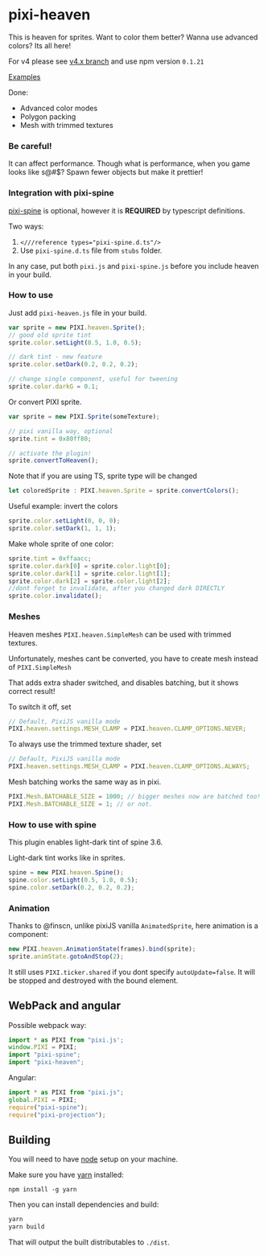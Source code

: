 # pixi-heaven

This is heaven for sprites. Want to color them better? Wanna use advanced colors? Its all here!

For v4 please see [v4.x branch](https://github.com/pixijs/pixi-spine/tree/v4.x) and use npm version `0.1.21`

[Examples](https://pixijs.github.io/examples/#/plugin-heaven/invert.js)  

Done:

* Advanced color modes
* Polygon packing
* Mesh with trimmed textures

### Be careful!

It can affect performance. 
Though what is performance, when you game looks like s@#$? 
Spawn fewer objects but make it prettier!

### Integration with pixi-spine

[pixi-spine](https://github.com/pixijs/pixi-spine) is optional, however it is **REQUIRED** by typescript definitions. 

Two ways:

1. `<///reference types="pixi-spine.d.ts"/>`
2. Use `pixi-spine.d.ts` file from `stubs` folder.

In any case, put both `pixi.js` and `pixi-spine.js` before you include heaven in your build.

### How to use

Just add `pixi-heaven.js` file in your build. 

```js
var sprite = new PIXI.heaven.Sprite();
// good old sprite tint
sprite.color.setLight(0.5, 1.0, 0.5);

// dark tint - new feature
sprite.color.setDark(0.2, 0.2, 0.2);

// change single component, useful for tweening
sprite.color.darkG = 0.1;
```

Or convert PIXI sprite.

```js
var sprite = new PIXI.Sprite(someTexture);

// pixi vanilla way, optional
sprite.tint = 0x80ff80;

// activate the plugin!
sprite.convertToHeaven();
```

Note that if you are using TS, sprite type will be changed

```ts
let coloredSprite : PIXI.heaven.Sprite = sprite.convertColors();
```

Useful example: invert the colors

```js
sprite.color.setLight(0, 0, 0);
sprite.color.setDark(1, 1, 1);
```

Make whole sprite of one color:

```js
sprite.tint = 0xffaacc;
sprite.color.dark[0] = sprite.color.light[0];
sprite.color.dark[1] = sprite.color.light[1];
sprite.color.dark[2] = sprite.color.light[2];
//dont forget to invalidate, after you changed dark DIRECTLY
sprite.color.invalidate();
```

### Meshes

Heaven meshes `PIXI.heaven.SimpleMesh` can be used with trimmed textures.

Unfortunately, meshes cant be converted, you have to create mesh instead of `PIXI.SimpleMesh`

That adds extra shader switched, and disables batching, but it shows correct result!

To switch it off, set 

```js
// Default, PixiJS vanilla mode
PIXI.heaven.settings.MESH_CLAMP = PIXI.heaven.CLAMP_OPTIONS.NEVER;
```

To always use the trimmed texture shader, set 

```js
// Default, PixiJS vanilla mode
PIXI.heaven.settings.MESH_CLAMP = PIXI.heaven.CLAMP_OPTIONS.ALWAYS;
```

Mesh batching works the same way as in pixi.

```js
PIXI.Mesh.BATCHABLE_SIZE = 1000; // bigger meshes now are batched too!
PIXI.Mesh.BATCHABLE_SIZE = 1; // or not.
```

### How to use with spine

This plugin enables light-dark tint of spine 3.6.

Light-dark tint works like in sprites.

```js
spine = new PIXI.heaven.Spine();
spine.color.setLight(0.5, 1.0, 0.5);
spine.color.setDark(0.2, 0.2, 0.2);
```

### Animation

Thanks to @finscn, unlike pixiJS vanilla  `AnimatedSprite`, here animation is a component:

```js
new PIXI.heaven.AnimationState(frames).bind(sprite);
sprite.animState.gotoAndStop(2);
```

It still uses `PIXI.ticker.shared` if you dont specify `autoUpdate=false`. 
It will be stopped and destroyed with the bound element.

## WebPack and angular

Possible webpack way: 

```js
import * as PIXI from "pixi.js';
window.PIXI = PIXI;
import "pixi-spine";
import "pixi-heaven";
```

Angular:

```ts
import * as PIXI from "pixi.js";
global.PIXI = PIXI;
require("pixi-spine");
require("pixi-projection");
```

## Building

You will need to have [node][node] setup on your machine.

Make sure you have [yarn][yarn] installed:

    npm install -g yarn

Then you can install dependencies and build:

```bash
yarn
yarn build
```

That will output the built distributables to `./dist`.

[node]:             https://nodejs.org/
[typescript]:       https://www.typescriptlang.org/
[yarn]:             https://yarnpkg.com
